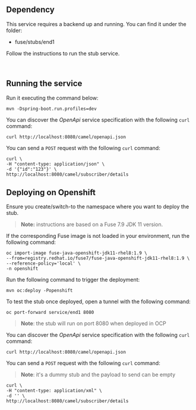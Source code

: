 
## Dependency
This service requires a backend up and running. You can find it under the folder:
 - fuse/stubs/end1

Follow the instructions to run the stub service.

</br>

## Running the service

Run it executing the command below:

```
mvn -Dspring-boot.run.profiles=dev
```

You can discover the *OpenApi* service specification with the following `curl` command:

```
curl http://localhost:8080/camel/openapi.json
```

You can send a `POST` request with the following `curl` command:

```
curl \
-H "content-type: application/json" \
-d '{"id":"123"}' \
http://localhost:8080/camel/subscriber/details
```

## Deploying on Openshift

Ensure you create/switch-to the namespace where you want to deploy the stub.

> **Note:** instructions are based on a Fuse 7.9 JDK 11 version.

If the corresponding Fuse image is not loaded in your environment, run the following command:
```
oc import-image fuse-java-openshift-jdk11-rhel8:1.9 \
--from=registry.redhat.io/fuse7/fuse-java-openshift-jdk11-rhel8:1.9 \
--reference-policy='local' \
-n openshift
```

Run the following command to trigger the deployment:
```
mvn oc:deploy -Popenshift
```

To test the stub once deployed, open a tunnel with the following command:
```
oc port-forward service/end1 8080
```
>**Note**: the stub will run on port 8080 when deployed in OCP

You can discover the *OpenApi* service specification with the following `curl` command:

```
curl http://localhost:8080/camel/openapi.json
```

You can send a `POST` request with the following `curl` command:

>**Note**: it's a dummy stub and the payload to send can be empty

```
curl \
-H "content-type: application/xml" \
-d '' \
http://localhost:8080/camel/subscriber/details
```
